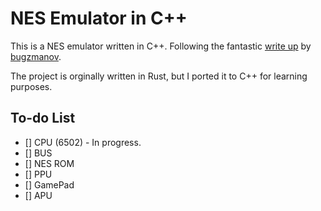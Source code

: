 # NES Emulator in C++

This is a NES emulator written in C++. Following the fantastic [write up](https://bugzmanov.github.io/nes_ebook/chapter_1.html) by [bugzmanov](https://github.com/bugzmanov/).

The project is orginally written in Rust, but I ported it to C++ for learning purposes.

## To-do List

- [] CPU (6502) - In progress.
- [] BUS
- [] NES ROM
- [] PPU
- [] GamePad
- [] APU
